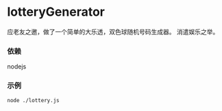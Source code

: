 # lotteryGenerator

应老友之邀，做了一个简单的大乐透，双色球随机号码生成器。 
消遣娱乐之举。

### 依赖
nodejs 

### 示例
```sh
node ./lottery.js
```
